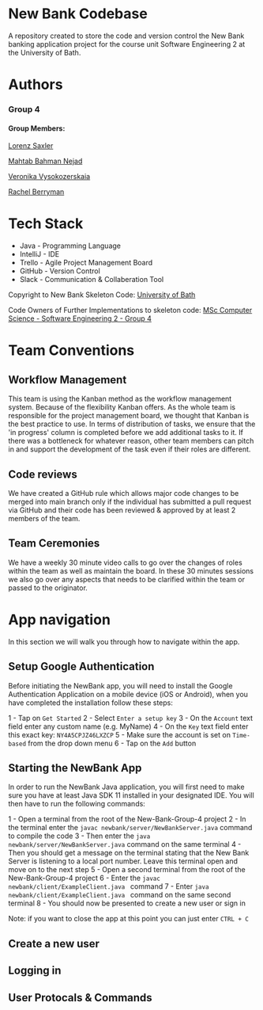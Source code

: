 # New Bank Codebase

A repository created to store the code and version control the New Bank banking application project for the course unit Software Engineering 2 at the University of Bath.

# Authors

### Group 4

#### Group Members:

[Lorenz Saxler](https://github.com/lorenzsaxler)

[Mahtab Bahman Nejad](https://github.com/mahtabnejad90)

[Veronika Vysokozerskaia](https://github.com/matiek8)

[Rachel Berryman](https://github.com/rachelkberryman)

# Tech Stack

- Java - Programming Language
- IntelliJ - IDE
- Trello - Agile Project Management Board
- GitHub - Version Control
- Slack - Communication & Collaberation Tool

Copyright to New Bank Skeleton Code: [University of Bath](bath.ac.uk)

Code Owners of Further Implementations to skeleton code: [MSc Computer Science - Software Engineering 2 - Group 4](https://github.com/orgs/msc-computer-science-group-4/teams/group-4/members)

# Team Conventions

## Workflow Management

This team is using the Kanban method as the workflow management system. Because of the flexibility Kanban offers. As the whole team is responsible for the project management board, we thought that Kanban is the best practice to use. In terms of distribution of tasks, we ensure that the 'in progress' column is completed before we add additional tasks to it. If there was a bottleneck for whatever reason, other team members can pitch in and support the development of the task even if their roles are different.

## Code reviews

We have created a GitHub rule which allows major code changes to be merged into main branch only if the individual has submitted a pull request via GitHub and their code has been reviewed & approved by at least 2 members of the team.

## Team Ceremonies

We have a weekly 30 minute video calls to go over the changes of roles within the team as well as maintain the board. In these 30 minutes sessions we also go over any aspects that needs to be clarified within the team or passed to the originator.

# App navigation

In this section we will walk you through how to navigate within the app.

## Setup Google Authentication

Before initiating the NewBank app, you will need to install the Google Authentication Application on a mobile device (iOS or Android), when you have completed the installation follow these steps:

1 - Tap on `Get Started`
2 - Select `Enter a setup key`
3 - On the `Account` text field enter any custom name (e.g. MyName)
4 - On the `Key` text field enter this exact key: `NY4A5CPJZ46LXZCP`
5 - Make sure the account is set on `Time-based` from the drop down menu
6 - Tap on the `Add` button

## Starting the NewBank App

In order to run the NewBank Java application, you will first need to make sure you have at least Java SDK 11 installed in your designated IDE. You will then have to run the following commands:

1 - Open a terminal from the root of the New-Bank-Group-4 project
2 - In the terminal enter the `javac newbank/server/NewBankServer.java` command to compile the code
3 - Then enter the `java newbank/server/NewBankServer.java` command on the same terminal
4 - Then you should get a message on the terminal stating that the New Bank Server is listening to a local port number. Leave this terminal open and move on to the next step
5 - Open a second terminal from the root of the New-Bank-Group-4 project
6 - Enter the `javac newbank/client/ExampleClient.java ` command
7 - Enter `java newbank/client/ExampleClient.java ` command on the same second terminal
8 - You should now be presented to create a new user or sign in

Note: if you want to close the app at this point you can just enter `CTRL + C` 

## Create a new user

## Logging in

## User Protocals & Commands


